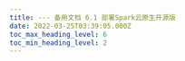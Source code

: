 ```yaml
---
title: --- 备用文档 6.1 部署Spark云原生开源版
date: 2022-03-25T03:39:05.000Z
toc_max_heading_level: 6
toc_min_heading_level: 2
---
```


